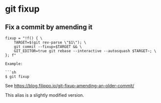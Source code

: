 # git fixup

## Fix a commit by amending it

```gitconfig
fixup = "!f() { \
    TARGET=$(git rev-parse \"$1\"); \
    git commit --fixup=$TARGET && \ 
    GIT_EDITOR=true git rebase --interactive --autosquash $TARGET~; \
}; f"

Example:

```sh
$ git fixup
```

See https://blog.filippo.io/git-fixup-amending-an-older-commit/

This alias is a slightly modified version.
